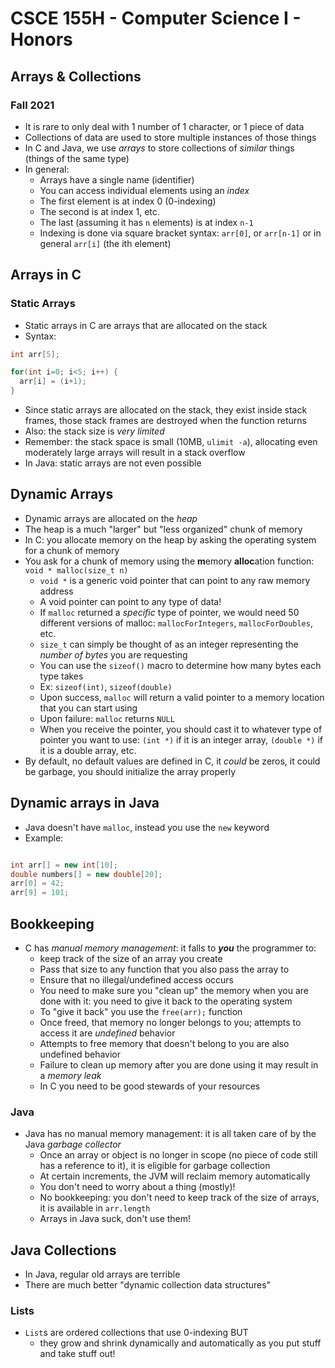 
# CSCE 155H - Computer Science I - Honors
## Arrays & Collections
### Fall 2021


* It is rare to only deal with 1 number of 1 character, or 1 piece of data
* Collections of data are used to store multiple instances of those things
* In C and Java, we use *arrays* to store collections of *similar* things (things of the same type)
* In general:
  * Arrays have a single name (identifier)
  * You can access individual elements using an *index*
  * The first element is at index 0 (0-indexing)
  * The second is at index 1, etc.
  * The last (assuming it has `n` elements) is at index `n-1`
  * Indexing is done via square bracket syntax: `arr[0]`, or `arr[n-1]` or in general `arr[i]` (the ith element)

## Arrays in C

### Static Arrays

* Static arrays in C are arrays that are allocated on the stack
* Syntax:

```c
int arr[5];

for(int i=0; i<5; i++) {
  arr[i] = (i+1);
}
```

* Since static arrays are allocated on the stack, they exist inside stack frames, those stack frames are destroyed when the function returns
* Also: the stack size is *very limited*
* Remember: the stack space is small (10MB, `ulimit -a`), allocating even moderately large arrays will result in a stack overflow
* In Java: static arrays are not even possible

## Dynamic Arrays

* Dynamic arrays are allocated on the *heap*
* The heap is a much "larger" but "less organized" chunk of memory
* In C: you allocate memory on the heap by asking the operating system for a chunk of memory
* You ask for a chunk of memory using the **m**emory **alloc**ation function:
`void * malloc(size_t n)`
  * `void *` is a generic void pointer that can point to any raw memory address
  * A void pointer can point to any type of data!
  * If `malloc` returned a *specific* type of pointer, we would need 50 different versions of malloc: `mallocForIntegers`, `mallocForDoubles`, etc.
  * `size_t` can simply be thought of as an integer representing the *number of bytes* you are requesting
  * You can use the `sizeof()` macro to determine how many bytes each type takes
  * Ex: `sizeof(int)`, `sizeof(double)`
  * Upon success, `malloc` will return a valid pointer to a memory location that you can start using
  * Upon failure: `malloc` returns `NULL`
  * When you receive the pointer, you should cast it to whatever type of pointer you want to use: `(int *)` if it is an integer array, `(double *)` if it is a double array, etc.
* By default, no default values are defined in C, it *could* be zeros, it could be garbage, you should initialize the array properly

## Dynamic arrays in Java

* Java doesn't have `malloc`, instead you use the `new` keyword
* Example:

```java

int arr[] = new int[10];
double numbers[] = new double[20];
arr[0] = 42;
arr[9] = 101;
```

## Bookkeeping

* C has *manual memory management*: it falls to ***you*** the programmer to:
  * keep track of the size of an array you
  create
  * Pass that size to any function that you also pass the array to
  * Ensure that no illegal/undefined access occurs
  * You need to make sure you "clean up" the memory when you are done with it: you need to give it back to the operating system
  * To "give it back" you use the `free(arr);` function
  * Once freed, that memory no longer belongs to you; attempts to access it are *undefined* behavior
  * Attempts to free memory that doesn't belong to you are also undefined behavior
  * Failure to clean up memory after you are done using it may result in a *memory leak*
  * In C you need to be good stewards of your resources

### Java

* Java has no manual memory management: it is all taken care of by the Java *garbage collector*
  * Once an array or object is no longer in scope (no piece of code still has a reference to it), it is eligible for garbage collection
  * At certain increments, the JVM will reclaim memory automatically
  * You don't need to worry about a thing (mostly)!
  * No bookkeeping: you don't need to keep track of the size of arrays, it is available in `arr.length`
  * Arrays in Java suck, don't use them!

## Java Collections

* In Java, regular old arrays are terrible
* There are much better "dynamic collection data structures"

### Lists

* `List`s are ordered collections that use 0-indexing BUT
  * they grow and shrink dynamically and automatically as you put stuff and take stuff out!



```






```

